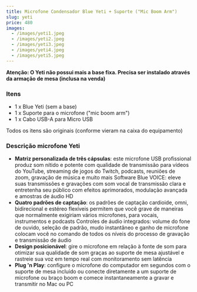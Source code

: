 ```yaml
---
title: Microfone Condensador Blue Yeti + Suporte ("Mic Boom Arm")
slug: yeti
price: 480
images:
  - /images/yeti1.jpeg
  - /images/yeti2.jpeg
  - /images/yeti3.jpeg
  - /images/yeti4.jpeg
  - /images/yeti5.jpeg
---
```


**Atenção: O Yeti não possui mais a base fixa. Precisa ser instalado através da armação de mesa (inclusa na venda)**

### Itens
- 1 x Blue Yeti (sem a base)
- 1 x Suporte para o microfone ("mic boom arm")
- 1 x Cabo USB-A para Micro USB

Todos os itens são originais (conforme vieram na caixa do equipamento)

### Descrição microfone Yeti

- **Matriz personalizada de três cápsulas**: este microfone USB profissional produz som nítido e potente com qualidade de transmissão para vídeos do YouTube, streaming de jogos do Twitch, podcasts, reuniões de zoom, gravação de música e muito mais
Software Blue VOICE: eleve suas transmissões e gravações com som vocal de transmissão clara e entretenha seu público com efeitos aprimorados, modulação avançada e amostras de áudio HD
 - **Quatro padrões de captação**: os padrões de captação cardioide, omni, bidirecional e estéreo flexíveis permitem que você grave de maneiras que normalmente exigiriam vários microfones, para vocais, instrumentos e podcasts
Controles de áudio integrados: volume do fone de ouvido, seleção de padrão, mudo instantâneo e ganho de microfone colocam você no comando de todos os níveis do processo de gravação e transmissão de áudio
- **Design posicionável**: gire o microfone em relação à fonte de som para otimizar sua qualidade de som graças ao suporte de mesa ajustável e rastreie sua voz em tempo real com monitoramento sem latência
- **Plug 'n Play**: configure o microfone do computador em segundos com o suporte de mesa incluído ou conecte diretamente a um suporte de microfone ou braço boom e comece instantaneamente a gravar e transmitir no Mac ou PC
